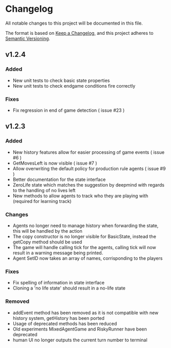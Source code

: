 # Changelog

All notable changes to this project will be documented in this file.

The format is based on [Keep a Changelog](https://keepachangelog.com/en/1.0.0/),
and this project adheres to [Semantic Versioning](https://semver.org/spec/v2.0.0.html).

## v1.2.4

### Added
- New unit tests to check basic state properties
- New unit tests to check endgame conditions fire correctly

### Fixes
- Fix regression in end of game detection ( issue #23 )

## v1.2.3

### Added
- New history features allow for easier processing of game events ( issue #6 )
- GetMovesLeft is now visible ( issue #7 )
- Allow overwriting the default policy for production rule agents ( issue #9 )
- Better documentation for the state interface
- ZeroLife state which matches the suggestion by deepmind with regards to the handling of no lives left
- New methods to allow agents to track who they are playing with (required for learning track)

### Changes
- Agents no longer need to manage history when forwarding the state, this will be handled by the action
- The copy constructor is no longer visible for BasicState, instead the getCopy method should be used
- The game will handle calling tick for the agents, calling tick will now result in a warning message being printed.
- Agent SetID now takes an array of names, corrisponding to the players

### Fixes
- Fix spelling of information in state interface
- Cloning a 'no life state' should result in a no-life state

### Removed
- addEvent method has been removed as it is not compatible with new history system, getHistory has been ported
- Usage of deprecated methods has been reduced
- Old experiments MixedAgentGame and RiskyRunner have been deprecated
- human UI no longer outputs the current turn number to terminal

